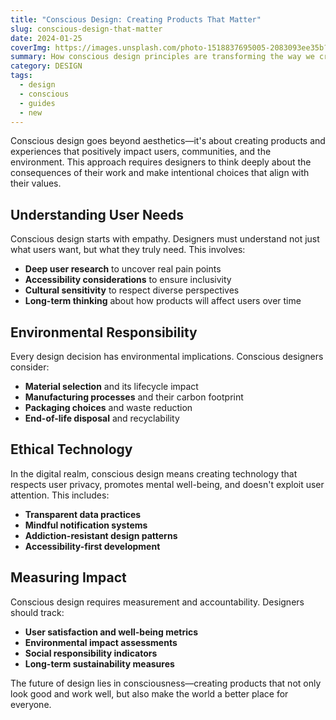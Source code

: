 ```yaml
---
title: "Conscious Design: Creating Products That Matter"
slug: conscious-design-that-matter
date: 2024-01-25
coverImg: https://images.unsplash.com/photo-1518837695005-2083093ee35b?w=800&h=400&fit=crop
summary: How conscious design principles are transforming the way we create products, focusing on user well-being, environmental impact, and meaningful experiences.
category: DESIGN
tags:
  - design
  - conscious
  - guides
  - new
---
```


Conscious design goes beyond aesthetics—it's about creating products and experiences that positively impact users, communities, and the environment. This approach requires designers to think deeply about the consequences of their work and make intentional choices that align with their values.

## Understanding User Needs

Conscious design starts with empathy. Designers must understand not just what users want, but what they truly need. This involves:

- **Deep user research** to uncover real pain points
- **Accessibility considerations** to ensure inclusivity
- **Cultural sensitivity** to respect diverse perspectives
- **Long-term thinking** about how products will affect users over time

## Environmental Responsibility

Every design decision has environmental implications. Conscious designers consider:

- **Material selection** and its lifecycle impact
- **Manufacturing processes** and their carbon footprint
- **Packaging choices** and waste reduction
- **End-of-life disposal** and recyclability

## Ethical Technology

In the digital realm, conscious design means creating technology that respects user privacy, promotes mental well-being, and doesn't exploit user attention. This includes:

- **Transparent data practices**
- **Mindful notification systems**
- **Addiction-resistant design patterns**
- **Accessibility-first development**

## Measuring Impact

Conscious design requires measurement and accountability. Designers should track:

- **User satisfaction and well-being metrics**
- **Environmental impact assessments**
- **Social responsibility indicators**
- **Long-term sustainability measures**

The future of design lies in consciousness—creating products that not only look good and work well, but also make the world a better place for everyone.
